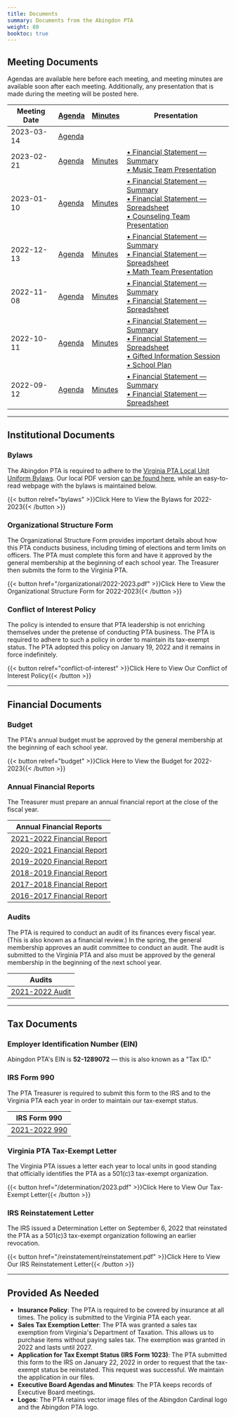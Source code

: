 ```yaml
---
title: Documents
summary: Documents from the Abingdon PTA
weight: 80
booktoc: true
---
```


## Meeting Documents

Agendas are available here before each meeting, and meeting minutes are available soon after each meeting. Additionally, any presentation that is made during the meeting will be posted here.

| Meeting Date | [Agenda](/agendas) | [Minutes](/minutes) | Presentation |
| ------------ | ------ | ------- | ------------ |
| 2023-03-14   | [Agenda](/agendas/2023-03-14) |
| 2023-02-21   | [Agenda](/agendas/2023-02-21) | [Minutes](/minutes/2023-02-21) | [• Financial Statement — Summary](/presentations/2023-02-21_1.pdf)<br>[• Music Team Presentation](/presentations/2023-02-21_3.pdf) |
| 2023-01-10   | [Agenda](/agendas/2023-01-10) | [Minutes](/minutes/2023-01-10) | [• Financial Statement — Summary](/presentations/2023-01-10_1.pdf)<br>[• Financial Statement — Spreadsheet](/presentations/2023-01-10_2.pdf)<br>[• Counseling Team Presentation](/presentations/2023-01-10_3.pdf) |
| 2022-12-13   | [Agenda](/agendas/2022-12-13) | [Minutes](/minutes/2022-12-13) | [• Financial Statement — Summary](/presentations/2022-12-13_1.pdf)<br>[• Financial Statement — Spreadsheet](/presentations/2022-12-13_2.pdf)<br>[• Math Team Presentation](/presentations/2022-12-13_3.pdf) |
| 2022-11-08   | [Agenda](/agendas/2022-11-08) | [Minutes](/minutes/2022-11-08) | [• Financial Statement — Summary](/presentations/2022-11-08_1.pdf)<br>[• Financial Statement — Spreadsheet](/presentations/2022-11-08_2.pdf) |
| 2022-10-11   | [Agenda](/agendas/2022-10-11) | [Minutes](/minutes/2022-10-11) | [• Financial Statement — Summary](/presentations/2022-10-11_1.pdf)<br>[• Financial Statement — Spreadsheet](/presentations/2022-10-11_2.pdf)<br>[• Gifted Information Session](/presentations/2022-10-11_3.pdf)<br>[• School Plan](/presentations/2022-10-11_4.pdf) |
| 2022-09-12   | [Agenda](/agendas/2022-09-12) | [Minutes](/minutes/2022-09-12) | [• Financial Statement — Summary](/presentations/2022-09-12_1.pdf)<br>[• Financial Statement — Spreadsheet](/presentations/2022-09-12_2.pdf) |

---

## Institutional Documents

### Bylaws

The Abingdon PTA is required to adhere to the [Virginia PTA Local Unit Uniform Bylaws](https://www.vapta.org/27-committees/bylaws). Our local PDF version [can be found here](/bylaws/2022-2023.pdf), while an easy-to-read webpage with the bylaws is maintained below.

{{< button relref="bylaws" >}}Click Here to View the Bylaws for 2022-2023{{< /button >}}

### Organizational Structure Form

The Organizational Structure Form provides important details about how this PTA conducts business, including timing of elections and term limits on officers. The PTA must complete this form and have it approved by the general membership at the beginning of each school year. The Treasurer then submits the form to the Virginia PTA.

{{< button href="/organizational/2022-2023.pdf" >}}Click Here to View the Organizational Structure Form for 2022-2023{{< /button >}}

### Conflict of Interest Policy

The policy is intended to ensure that PTA leadership is not enriching themselves under the pretense of conducting PTA business. The PTA is required to adhere to such a policy in order to maintain its tax-exempt status. The PTA adopted this policy on January 19, 2022 and it remains in force indefinitely.

{{< button relref="conflict-of-interest" >}}Click Here to View Our Conflict of Interest Policy{{< /button >}}

---

## Financial Documents

### Budget

The PTA's annual budget must be approved by the general membership at the beginning of each school year.

{{< button relref="budget" >}}Click Here to View the Budget for 2022-2023{{< /button >}}

### Annual Financial Reports

The Treasurer must prepare an annual financial report at the close of the fiscal year.

| Annual Financial Reports |
|-|
| [2021-2022 Financial Report](/financialreports/2021-2022.pdf) |
| [2020-2021 Financial Report](/financialreports/2020-2021.pdf) |
| [2019-2020 Financial Report](/financialreports/2019-2020.pdf) |
| [2018-2019 Financial Report](/financialreports/2018-2019.pdf) |
| [2017-2018 Financial Report](/financialreports/2017-2018.pdf) |
| [2016-2017 Financial Report](/financialreports/2016-2017.pdf) |

### Audits

The PTA is required to conduct an audit of its finances every fiscal year. (This is also known as a financial review.) In the spring, the general membership approves an audit committee to conduct an audit. The audit is submitted to the Virginia PTA and also must be approved by the general membership in the beginning of the next school year.

| Audits |
|-|
| [2021-2022 Audit](/audits/2021-2022.pdf) |

---

## Tax Documents

### Employer Identification Number (EIN)

Abingdon PTA's EIN is **52-1289072** — this is also known as a "Tax ID."

### IRS Form 990

The PTA Treasurer is required to submit this form to the IRS and to the Virginia PTA each year in order to maintain our tax-exempt status.

| IRS Form 990 |
|-|
| [2021-2022 990](/990/2021-2022.pdf) |

### Virginia PTA Tax-Exempt Letter

The Virginia PTA issues a letter each year to local units in good standing that officially identifies the PTA as a 501(c)3 tax-exempt organization.

{{< button href="/determination/2023.pdf" >}}Click Here to View Our Tax-Exempt Letter{{< /button >}}

### IRS Reinstatement Letter

The IRS issued a Determination Letter on September 6, 2022 that reinstated the PTA as a 501(c)3 tax-exempt organization following an earlier revocation.

{{< button href="/reinstatement/reinstatement.pdf" >}}Click Here to View Our IRS Reinstatement Letter{{< /button >}}

---

## Provided As Needed

- **Insurance Policy**: The PTA is required to be covered by insurance at all times. The policy is submitted to the Virginia PTA each year.
- **Sales Tax Exemption Letter**: The PTA was granted a sales tax exemption from Virginia's Department of Taxation. This allows us to purchase items without paying sales tax. The exemption was granted in 2022 and lasts until 2027.
- **Application for Tax Exempt Status (IRS Form 1023)**: The PTA submitted this form to the IRS on January 22, 2022 in order to request that the tax-exempt status be reinstated. This request was successful. We maintain the application in our files.
- **Executive Board Agendas and Minutes**: The PTA keeps records of Executive Board meetings.
- **Logos**: The PTA retains vector image files of the Abingdon Cardinal logo and the Abingdon PTA logo.